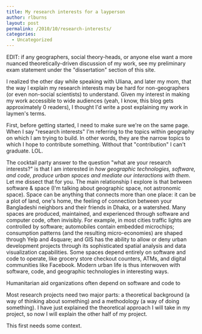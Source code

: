 ```yaml
---
title: My research interests for a layperson
author: rlburns
layout: post
permalink: /2010/10/research-interests/
categories:
  - Uncategorized
---
```


EDIT: if any geographers, social theory-heads, or anyone else want a more nuanced theoretically-driven discussion of my work, see my preliminary exam statement under the "dissertation" section of this site.

I realized the other day while speaking with Uliana, and later my mom, that the way I explain my research interests may be hard for non-geographers (or even non-social scientists) to understand. Given my interest in making my work accessible to wide audiences (yeah, I know, this blog gets approximately 0 readers), I thought I'd write a post explaining my work in laymen's terms.

First, before getting started, I need to make sure we're on the same page. When I say "research interests" I'm referring to the topics within geography on which I am trying to build. In other words, they are the narrow topics to which I hope to contribute something. Without that "contribution" I can't graduate. LOL.

The cocktail party answer to the question "what are your research interests?" is that I am interested in *how geographic technologies, software, and code, produce urban spaces and mediate our interactions with them*. Let me dissect that for you. The main relationship I explore is that between software & space (I'm talking about geographic space, not astronomic space). Space can be anything that connects more than one place: it can be a plot of land, one's home, the feeling of connection between your Bangladeshi neighbors and their friends in Dhaka, or a watershed. Many spaces are produced, maintained, and experienced through software and computer code, often invisibly. For example, in most cities traffic lights are controlled by software; automobiles contain embedded microchips; consumption patterns (and the resulting micro-economies) are shaped through Yelp and 4square; and GIS has the ability to allow or deny urban development projects through its sophisticated spatial analysis and data visualization capabilities. Some spaces depend entirely on software and code to operate, like grocery store checkout counters, ATMs, and digital communities like Facebook. Modern urban life is thus interwoven with software, code, and geographic technologies in interesting ways. 

Humanitarian aid organizations often depend on software and code to 

Most research projects need two major parts: a theoretical background (a way of thinking about something) and a methodology (a way of doing something). I have just explained the theoretical approach I will take in my project, so now I will explain the other half of my project.

This first needs some context.